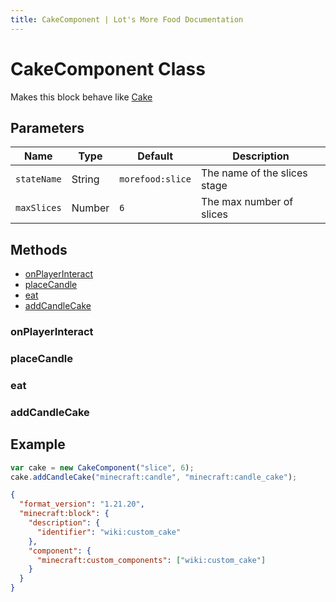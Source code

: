 ```yaml
---
title: CakeComponent | Lot's More Food Documentation
---
```


# CakeComponent Class

Makes this block behave like [Cake](https://minecraft.wiki/w/Cake)

## Parameters

| Name        | Type   | Default          | Description                  |
| ----------- | ------ | ---------------- | ---------------------------- |
| `stateName` | String | `morefood:slice` | The name of the slices stage |
| `maxSlices` | Number | `6`              | The max number of slices     |

## Methods

- [onPlayerInteract](#onplayerinteract)
- [placeCandle](#placecandle)
- [eat](#eat)
- [addCandleCake](#addcandlecake)

### onPlayerInteract

### placeCandle

### eat

### addCandleCake

## Example

```js
var cake = new CakeComponent("slice", 6);
cake.addCandleCake("minecraft:candle", "minecraft:candle_cake");
```

```json
{
  "format_version": "1.21.20",
  "minecraft:block": {
    "description": {
      "identifier": "wiki:custom_cake"
    },
    "component": {
      "minecraft:custom_components": ["wiki:custom_cake"]
    }
  }
}
```

